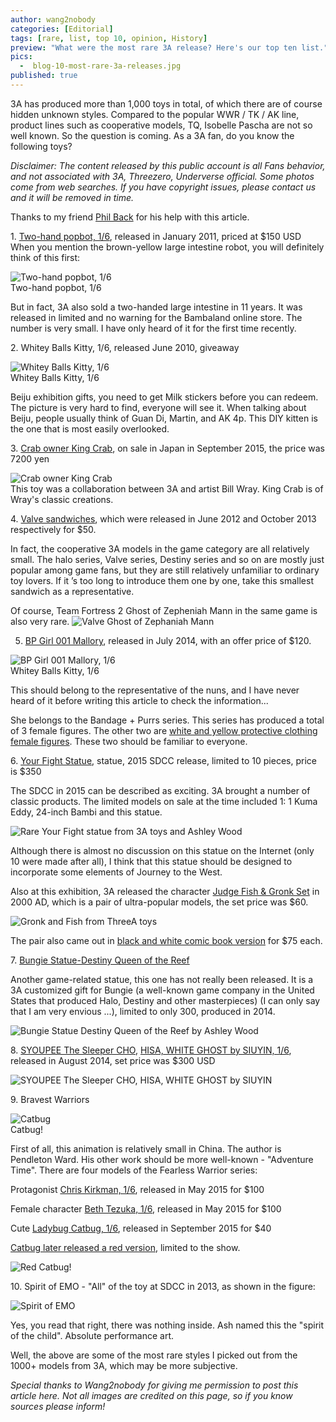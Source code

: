 ```yaml
---
author: wang2nobody
categories: [Editorial]
tags: [rare, list, top 10, opinion, History]
preview: "What were the most rare 3A release? Here's our top ten list."
pics:
  -  blog-10-most-rare-3a-releases.jpg
published: true
---
```

<div class="text-content text-lg">
<p>3A has produced more than 1,000 toys in total, of which there are of course hidden unknown styles. Compared to the popular WWR / TK / AK line, product lines such as cooperative models, TQ, Isobelle Pascha are not so well known. So the question is coming. As a 3A fan, do you know the following toys?</p>

<p>
<em>Disclaimer: The content released by this public account is all Fans behavior, and not associated with 3A, Threezero, Underverse official. Some photos come from web searches. If you have copyright issues, please contact us and it will be removed in time.</em>
</p>

<p>
Thanks to my friend <a href="/contributors/phil-back/">Phil Back</a> for his help with this article.
</p>

<p>
1. <a href="/toys-1-6/2-hand-popbot.html">Two-hand popbot, 1/6</a>, released in January 2011, priced at $150 USD
When you mention the brown-yellow large intestine robot, you will definitely think of this first:
</p>

<p class="text-center text-muted text-sm"><img src="/assets/img/toys/2HAND-POPBOT-01-6-BY-PATRICK-WONG-PCWW88.jpg" alt="Two-hand popbot, 1/6" class="img-fluid mb-2"><br>Two-hand popbot, 1/6</p>

<p>
But in fact, 3A also sold a two-handed large intestine in 11 years. It was released in limited and no warning for the Bambaland online store. The number is very small. I have only heard of it for the first time recently.
</p>

<p>
2. Whitey Balls Kitty, 1/6, released June 2010, giveaway 
<p class="text-center text-muted text-sm"><img src="/assets/img/toys/whitey-balls-kitty_via_web.jpg" alt="Whitey Balls Kitty, 1/6" class="img-fluid mb-2"><br>Whitey Balls Kitty, 1/6</p>

Beiju exhibition gifts, you need to get Milk stickers before you can redeem. The picture is very hard to find, everyone will see it. When talking about Beiju, people usually think of Guan Di, Martin, and AK 4p. This DIY kitten is the one that is most easily overlooked.
</p>

<p>
3. <a href="/toys-1-1/king-crab.html">Crab owner King Crab</a>, on sale in Japan in September 2015, the price was 7200 yen</p>
<p class="text-center text-muted text-sm"><img src="/assets/img/blog-crab-owner-king-crab.jpg" alt="Crab owner King Crab" class="img-fluid mb-2"><br>This toy was a collaboration between 3A and artist Bill Wray. King Crab is of Wray's classic creations.</p>



<p>
4. <a href="/toys-1-1/3a-x-valve-sandvich-3aa-sdcc-2012-exclusive.html">Valve sandwiches</a>, which were released in June 2012 and October 2013 respectively for $50.

In fact, the cooperative 3A models in the game category are all relatively small. The halo series, Valve series, Destiny series and so on are mostly just popular among game fans, but they are still relatively unfamiliar to ordinary toy lovers. If it ’s too long to introduce them one by one, take this smallest sandwich as a representative.</p>
<!-- 3A x VALVe Sandvich (3AA SDCC 2012 Exclusive) -->
<!-- Team Fortress 2 3A Sandvich-OMNOMNOMED Edition -->
<p class="text-center text-muted text-sm">Of course, Team Fortress 2 Ghost of Zepheniah Mann in the same game is also very rare.
<img src="/assets/img/blog-ghost-of-zepheniah-mann.jpg" alt="Valve Ghost of Zephaniah Mann" class="img-fluid mb-2"></p>

<p>

5.   <a href="/toys-1-6/bp-girl-001-mallory.html">BP Girl 001 Mallory</a>, released in July 2014, with an offer price of $120.
<p class="text-center text-muted text-sm"><img src="/assets/img/toys/bandage-and-purrs_bp-mallory-girl-001_01_6_by_fdk_ksu_via_instagram.jpg" alt="BP Girl 001 Mallory, 1/6" class="img-fluid mb-2"><br>Whitey Balls Kitty, 1/6</p>

This should belong to the representative of the nuns, and I have never heard of it before writing this article to check the information...
</p>
<p>
She belongs to the Bandage + Purrs series. This series has produced a total of 3 female figures. The other two are <a href="/toys-1-6/frosty-chem-death-hazmat-girl.html">white and yellow protective clothing female figures</a>. These two should be familiar to everyone.
</p>

<p>
6. <a href="/toys-non-scale/your-fight-statue.html">Your Fight Statue</a>, statue, 2015 SDCC release, limited to 10 pieces, price is $350

The SDCC in 2015 can be described as exciting. 3A brought a number of classic products. The limited models on sale at the time included 1: 1 Kuma Eddy, 24-inch Bambi and this statue.
</p>

<p class="text-center text-muted text-sm"><img src="/assets/img/blog-your-fight-statue.jpg" alt="Rare Your Fight statue from 3A toys and Ashley Wood" class="img-fluid mb-2"></p>
<!-- <p>More pictures were picked up from the free fish gangster (ID see watermark):</p> -->

<p>
Although there is almost no discussion on this statue on the Internet (only 10 were made after all), I think that this statue should be designed to incorporate some elements of Journey to the West.
</p>

<p>
Also at this exhibition, 3A released the character <a href="/toys-1-12/judge-fish-and-gronk-set.html">Judge Fish & Gronk Set</a> in 2000 AD, which is a pair of ultra-popular models, the set price was $60.
</p>
<p class="text-center text-muted text-sm"><img src="/assets/img/blog-gronk-and-fish.jpg" alt="Gronk and Fish from ThreeA toys" class="img-fluid mb-2"></p>
<p>The pair also came out in <a href="/toys-1-12/judge-fish-and-gronk-set-comic-version.html">black and white comic book version</a> for $75 each.</p>

<p>
7. <a href="/toys-non-scale/queen-of-the-reef-tq-statue.html">Bungie Statue-Destiny Queen of the Reef</a>

Another game-related statue, this one has not really been released. It is a 3A customized gift for Bungie (a well-known game company in the United States that produced Halo, Destiny and other masterpieces) (I can only say that I am very envious ...), limited to only 300, produced in 2014.
</p>


<p class="text-center text-muted text-sm"><img src="/assets/img/blog-bungie-statue-destiny-queen-of-the-reef.jpg" alt="Bungie Statue Destiny Queen of the Reef by Ashley Wood" class="img-fluid mb-2"></p>

<p>
8.  <a href="/toys-1-6/sleeper-cho-with-white-hair.html">SYOUPEE The Sleeper CHO</a>, <a href="/toys-1-6/sleeper-hisa-with-blue-hair.html">HISA, WHITE GHOST by SIUYIN, 1/6</a>, released in August 2014, set price was $300 USD
</p>
<p class="text-center text-muted text-sm"><img src="/assets/img/blog-the-sleeper-cho.jpg" alt="SYOUPEE The Sleeper CHO, HISA, WHITE GHOST by SIUYIN" class="img-fluid mb-2"></p>


<p>
9. Bravest Warriors
<p class="text-center text-muted text-sm"><img src="/assets/img/toys/bravest-warriors-catbug-01-nonoscale-3a_boltman.jpg" alt="Catbug" class="img-fluid mb-2"><br>Catbug!</p>


First of all, this animation is relatively small in China. The author is Pendleton Ward. His other work should be more well-known - "Adventure Time". There are four models of the Fearless Warrior series:



Protagonist <a href="/toys-1-6/bravest-warriors-chris-kirkman.html">Chris Kirkman, 1/6</a>, released in May 2015 for $100
</p>

<p>Female character <a href="/toys-1-6/bravest-warriors-beth-tezuka.html">Beth Tezuka, 1/6</a>, released in May 2015 for $100</p>

<p>Cute <a href="/toys-1-6/bravest-warriors-catbug.html">Ladybug Catbug, 1/6</a>, released in September 2015 for $40</p>

<p><a href="/toys-1-6/bravest-warriors-catbug-red-edition.html">Catbug later released a red version</a>, limited to the show.</p>


<p class="text-center text-muted text-sm"><img src="/assets/img/blog-red-catbug.jpg" alt="Red Catbug!" class="img-fluid mb-2"></p>


<p>10. Spirit of EMO - "All" of the toy at SDCC in 2013, as shown in the figure:</p>
<p class="text-center text-muted text-sm"><img src="/assets/img/blog-spirit-of-emo.jpg" alt="Spirit of EMO" class="img-fluid mb-2"></p>
<p>Yes, you read that right, there was nothing inside. Ash named this the "spirit of the child". Absolute performance art.</p>

<p>Well, the above are some of the most rare styles I picked out from the 1000+ models from 3A, which may be more subjective.</p>


<p><em>Special thanks to Wang2nobody for giving me permission to post this article here. Not all images are credited on this page, so if you know sources please inform!</em></p>


</div>
